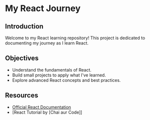 
# My React Journey

## Introduction
Welcome to my React learning repository! This project is dedicated to documenting my journey as I learn React.

## Objectives
- Understand the fundamentals of React.
- Build small projects to apply what I've learned.
- Explore advanced React concepts and best practices.

## Resources
- [Official React Documentation](https://reactjs.org/docs/getting-started.html)
- [React Tutorial by [Chai aur Code]]
